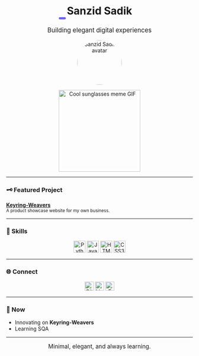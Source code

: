 <!-- Cool & Aesthetic GitHub Profile README for Sanzid Sadik -->

<h1 align="center" style="font-size:2em;">
  Sanzid Sadik
  <br>
  <svg height="6" width="220" style="display:block; margin:0 auto;">
    <rect width="220" height="6" rx="3" fill="#6C63FF">
      <animate attributeName="width" from="0" to="220" dur="1.2s" fill="freeze"/>
    </rect>
  </svg>
</h1>
<p align="center" style="font-size:1.2em;">Building elegant digital experiences</p>

<p align="center">
  <img src="https://avatars.githubusercontent.com/u/133243594?v=4" width="120" style="border-radius:50%;" alt="Sanzid Sadik's avatar">
</p>

<p align="center">
  <img src="https://media.giphy.com/media/dzaUX7CAG0Ihi/giphy.gif" width="220" alt="Cool sunglasses meme GIF" />
</p>

---

### 🗝️ Featured Project

**[Keyring-Weavers](https://github.com/sanzidsadik03/Keyring-Weavers)**  
<sub>A product showcase website for my own business.</sub>

---

### 💼 Skills

<p align="center">
  <img src="https://cdn.jsdelivr.net/gh/devicons/devicon/icons/python/python-original.svg" width="32" alt="Python"/>
  <img src="https://cdn.jsdelivr.net/gh/devicons/devicon/icons/javascript/javascript-original.svg" width="32" alt="JavaScript"/>
  <img src="https://cdn.jsdelivr.net/gh/devicons/devicon/icons/html5/html5-original.svg" width="32" alt="HTML5"/>
  <img src="https://cdn.jsdelivr.net/gh/devicons/devicon/icons/css3/css3-original.svg" width="32" alt="CSS3"/>
</p>

---

### 🌐 Connect

<p align="center">
  <a href="https://github.com/sanzidsadik03"><img src="https://cdn.jsdelivr.net/npm/simple-icons@v9/icons/github.svg" alt="GitHub" height="24"/></a>
  <a href="https://linkedin.com/in/sanzidsadik03"><img src="https://cdn.jsdelivr.net/npm/simple-icons@v9/icons/linkedin.svg" alt="LinkedIn" height="24"/></a>
  <a href="mailto:sanzidsadik03@gmail.com"><img src="https://cdn.jsdelivr.net/npm/simple-icons@v9/icons/gmail.svg" alt="Email" height="24"/></a>
</p>

---

### 📌 Now

- Innovating on **Keyring-Weavers**  
- Learning SQA

---

<p align="center" style="font-size:1.1em;">
  Minimal, elegant, and always learning.
</p>

